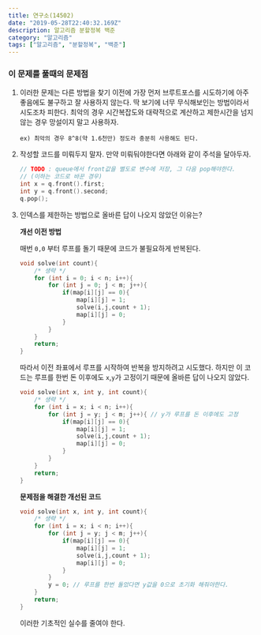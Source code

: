 ```yaml
---
title: 연구소(14502)
date: "2019-05-28T22:40:32.169Z"
description: 알고리즘 분할정복 백준
category: "알고리즘"
tags: ["알고리즘", "분할정복", "백준"]
---
```


### 이 문제를 풀때의 문제점

1. 이러한 문제는 다른 방법을 찾기 이전에 가장 먼저 브루트포스를 시도하기에 아주 좋음에도 불구하고 잘 사용하지 않는다. 딱 보기에 너무 무식해보인는 방법이라서 시도조차 피한다. 최악의 경우 시간복잡도와 대략적으로 계산하고 제한시간을 넘지 않는 경우 망설이지 말고 사용하자.

    ```
    ex) 최악의 경우 8^8(약 1.6천만) 정도라 충분히 사용해도 된다.
    ```

2.  작성할 코드를 미뤄두지 말자. 만약 미뤄둬야한다면 아래와 같이 주석을 달아두자.

    ```c
    // TODO : queue에서 front값을 별도로 변수에 저장, 그 다음 pop해야한다.
    // (이하는 코드로 바꾼 경우)
    int x = q.front().first;
    int y = q.front().second;
    q.pop();
    ```

3. 인덱스를 제한하는 방법으로 올바른 답이 나오지 않았던 이유는?

    **개선 이전 방법**

    매번 `0,0` 부터 루프를 돌기 때문에 코드가 불필요하게 반복된다.

    ```cpp
    void solve(int count){
        /* 생략 */
        for (int i = 0; i < n; i++){
            for (int j = 0; j < m; j++){
                if(map[i][j] == 0){
                    map[i][j] = 1;
                    solve(i,j,count + 1);
                    map[i][j] = 0;
                }
            }
        }
        return;
    }
    ```

    따라서 이전 좌표에서 루프를 시작하여 반복을 방지하려고 시도했다. 하지만 이 코드는 루프를 한번 돈 이후에도 `x`,`y`가 고정이기 때문에 올바른 답이 나오지 않았다.

    ```cpp
    void solve(int x, int y, int count){
        /* 생략 */
        for (int i = x; i < n; i++){
            for (int j = y; j < m; j++){ // y가 루프를 돈 이후에도 고정
                if(map[i][j] == 0){
                    map[i][j] = 1;
                    solve(i,j,count + 1);
                    map[i][j] = 0;
                }
            }
        }
        return;
    }
    ```

    **문제점을 해결한 개선된 코드**

    ```cpp
    void solve(int x, int y, int count){
        /* 생략 */
        for (int i = x; i < n; i++){
            for (int j = y; j < m; j++){
                if(map[i][j] == 0){
                    map[i][j] = 1;
                    solve(i,j,count + 1);
                    map[i][j] = 0;
                }
            }
            y = 0; // 루프를 한번 돌았다면 y값을 0으로 초기화 해줘야한다.
        }
        return;
    }
    ```

    이러한 기초적인 실수를 줄여야 한다.